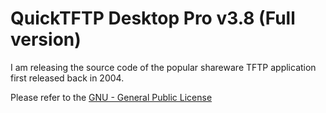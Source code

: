 # QuickTFTP Desktop Pro v3.8 (Full version)

I am releasing the source code of the popular shareware TFTP application first released back in 2004.

Please refer to the [GNU - General Public License](https://github.com/geraldm74/Quick-TFTP-Pro/blob/main/LICENSE)
